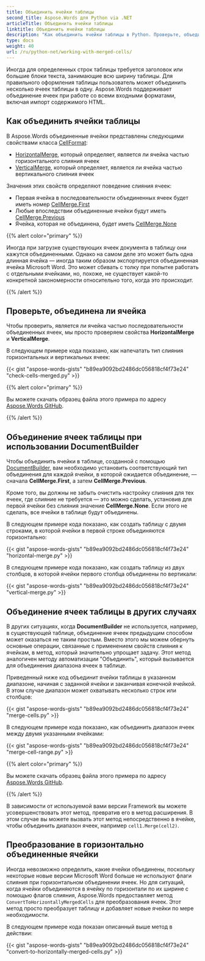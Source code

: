 ```yaml
---
title: Объединить ячейки таблицы
second_title: Aspose.Words для Python via .NET
articleTitle: Объединить ячейки таблицы
linktitle: Объединить ячейки таблицы
description: "Как объединить ячейки таблицы в Python. Проверьте, объединены ли ячейки в таблице с помощью Python."
type: docs
weight: 40
url: /ru/python-net/working-with-merged-cells/
---
```


Иногда для определенных строк таблицы требуется заголовок или большие блоки текста, занимающие всю ширину таблицы. Для правильного оформления таблицы пользователь может объединить несколько ячеек таблицы в одну. Aspose.Words поддерживает объединение ячеек при работе со всеми входными форматами, включая импорт содержимого HTML.

## Как объединить ячейки таблицы

В Aspose.Words объединенные ячейки представлены следующими свойствами класса [CellFormat](https://reference.aspose.com/words/python-net/aspose.words.tables/cellformat/):

- [HorizontalMerge](https://reference.aspose.com/words/python-net/aspose.words.tables/cellformat/horizontal_merge/), который определяет, является ли ячейка частью горизонтального слияния ячеек
- [VerticalMerge](https://reference.aspose.com/words/python-net/aspose.words.tables/cellformat/vertical_merge/), который определяет, является ли ячейка частью вертикального слияния ячеек

Значения этих свойств определяют поведение слияния ячеек:

- Первая ячейка в последовательности объединенных ячеек будет иметь номер [CellMerge.First](https://reference.aspose.com/words/python-net/aspose.words.tables/cellmerge/#first)
- Любые впоследствии объединенные ячейки будут иметь [CellMerge.Previous](https://reference.aspose.com/words/python-net/aspose.words.tables/cellmerge/#previous)
- Ячейка, которая не объединена, будет иметь [CellMerge.None](https://reference.aspose.com/words/python-net/aspose.words.tables/cellmerge/#none)

{{% alert color="primary" %}}

Иногда при загрузке существующих ячеек документа в таблицу они кажутся объединенными. Однако на самом деле это может быть одна длинная ячейка — иногда таким образом экспортируется объединенная ячейка Microsoft Word. Это может сбивать с толку при попытке работать с отдельными ячейками, но, похоже, не существует какой-то конкретной закономерности относительно того, когда это происходит.

{{% /alert %}}

## Проверьте, объединена ли ячейка

Чтобы проверить, является ли ячейка частью последовательности объединенных ячеек, мы просто проверяем свойства **HorizontalMerge** и **VerticalMerge**.

В следующем примере кода показано, как напечатать тип слияния горизонтальных и вертикальных ячеек:

{{< gist "aspose-words-gists" "b89ea9092bd2486dc056818cf4f73e24" "check-cells-merged.py" >}}

{{% alert color="primary" %}}

Вы можете скачать образец файла этого примера по адресу [Aspose.Words GitHub](https://github.com/aspose-words/Aspose.Words-for-Python-via-.NET/blob/master/Examples/Data/Table%20with%20merged%20cells.docx).

{{% /alert %}}

## Объединение ячеек таблицы при использовании DocumentBuilder

Чтобы объединить ячейки в таблице, созданной с помощью [DocumentBuilder](https://reference.aspose.com/words/python-net/aspose.words/documentbuilder/), вам необходимо установить соответствующий тип объединения для каждой ячейки, в которой ожидается объединение, — сначала **CellMerge.First**, а затем **CellMerge.Previous**.

Кроме того, вы должны не забыть очистить настройку слияния для тех ячеек, где слияние не требуется — это можно сделать, установив для первой ячейки без слияния значение **CellMerge.None**. Если этого не сделать, все ячейки в таблице будут объединены.

В следующем примере кода показано, как создать таблицу с двумя строками, в которой ячейки в первой строке объединяются горизонтально:

{{< gist "aspose-words-gists" "b89ea9092bd2486dc056818cf4f73e24" "horizontal-merge.py" >}}

В следующем примере кода показано, как создать таблицу из двух столбцов, в которой ячейки первого столбца объединены по вертикали:

{{< gist "aspose-words-gists" "b89ea9092bd2486dc056818cf4f73e24" "vertical-merge.py" >}}

## Объединение ячеек таблицы в других случаях

В других ситуациях, когда **DocumentBuilder** не используется, например, в существующей таблице, объединение ячеек предыдущим способом может оказаться не таким простым. Вместо этого мы можем обернуть основные операции, связанные с применением свойств слияния к ячейкам, в метод, который значительно упрощает задачу. Этот метод аналогичен методу автоматизации "Объединить", который вызывается для объединения диапазона ячеек в таблице.

Приведенный ниже код объединит ячейки таблицы в указанном диапазоне, начиная с заданной ячейки и заканчивая конечной ячейкой. В этом случае диапазон может охватывать несколько строк или столбцов:

{{< gist "aspose-words-gists" "b89ea9092bd2486dc056818cf4f73e24" "merge-cells.py" >}}

В следующем примере кода показано, как объединить диапазон ячеек между двумя указанными ячейками:

{{< gist "aspose-words-gists" "b89ea9092bd2486dc056818cf4f73e24" "merge-cell-range.py" >}}

{{% alert color="primary" %}}

Вы можете скачать образец файла этого примера по адресу [Aspose.Words GitHub](https://github.com/aspose-words/Aspose.Words-for-Python-via-.NET/blob/master/Examples/Data/Table%20with%20merged%20cells.docx).

{{% /alert %}}

В зависимости от используемой вами версии Framework вы можете усовершенствовать этот метод, превратив его в метод расширения. В этом случае вы можете вызвать этот метод непосредственно в ячейке, чтобы объединить диапазон ячеек, например `cell1.Merge(cell2)`.

## Преобразование в горизонтально объединенные ячейки

Иногда невозможно определить, какие ячейки объединены, поскольку некоторые новые версии Microsoft Word больше не используют флаги слияния при горизонтальном объединении ячеек. Но для ситуаций, когда ячейки объединяются в ячейку по горизонтали по их ширине с помощью флагов слияния, Aspose.Words предоставляет метод `ConvertToHorizontallyMergedCells` для преобразования ячеек. Этот метод просто преобразует таблицу и добавляет новые ячейки по мере необходимости.

В следующем примере кода показан описанный выше метод в действии:

{{< gist "aspose-words-gists" "b89ea9092bd2486dc056818cf4f73e24" "convert-to-horizontally-merged-cells.py" >}}
